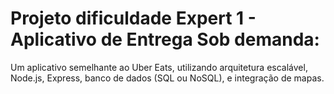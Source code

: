 # Projeto dificuldade Expert 1 - Aplicativo de Entrega Sob demanda: 
Um aplicativo semelhante ao Uber Eats, utilizando arquitetura escalável, Node.js, Express, banco de dados (SQL ou NoSQL), e integração de mapas.
